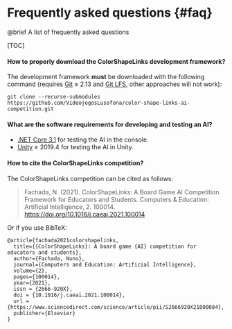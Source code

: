 # Frequently asked questions {#faq}

@brief A list of frequently asked questions

[TOC]

#### How to properly download the ColorShapeLinks development framework?

The development framework **must** be downloaded with the following
command (requires [Git] ≥ 2.13 and [Git LFS], other approaches will not work):
```text
git clone --recurse-submodules https://github.com/VideojogosLusofona/color-shape-links-ai-competition.git
```

#### What are the software requirements for developing and testing an AI?

* [.NET Core 3.1][.NET Core] for testing the AI in the console.
* [Unity] ≥ 2019.4 for testing the AI in Unity.

#### How to cite the ColorShapeLinks competition?

The ColorShapeLinks competition can be cited as follows:

> Fachada, N. (2021). ColorShapeLinks: A Board Game AI Competition Framework for Educators and Students. Computers & Education: Artificial Intelligence, 2. 100014. https://doi.org/10.1016/j.caeai.2021.100014

Or if you use BibTeX:

```
@article{fachada2021colorshapelinks,
  title={{ColorShapeLinks}: A board game {AI} competition for educators and students},
  author={Fachada, Nuno},
  journal={Computers and Education: Artificial Intelligence},
  volume={2},
  pages={100014},
  year={2021},
  issn = {2666-920X},
  doi = {10.1016/j.caeai.2021.100014},
  url = {https://www.sciencedirect.com/science/article/pii/S2666920X21000084},
  publisher={Elsevier}
}
```

[Git]:https://git-scm.com/downloads
[Git LFS]:https://git-lfs.github.com/
[.NET Core]:https://dotnet.microsoft.com/download
[Unity]:https://unity.com/

